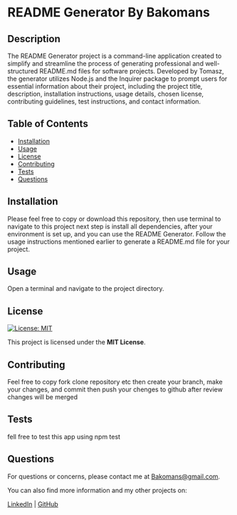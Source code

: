 <h1>README Generator By Bakomans</h1>
<h2>Description</h2>
<p>The README Generator project is a command-line application created to simplify and streamline the process of generating professional and well-structured README.md files for software projects. Developed by Tomasz, the generator utilizes Node.js and the Inquirer package to prompt users for essential information about their project, including the project title, description, installation instructions, usage details, chosen license, contributing guidelines, test instructions, and contact information.</p>
<h2>Table of Contents</h2>
<ul>
<li><a href="#installation">Installation</a></li>
<li><a href="#usage">Usage</a></li>
<li><a href="#license">License</a></li>
<li><a href="#contributing">Contributing</a></li>
<li><a href="#tests">Tests</a></li>
<li><a href="#questions">Questions</a></li>
</ul>
<h2>Installation</h2>
<p>Please feel free to copy or download this repository, then use terminal to navigate to this project next step is install all dependencies, after your environment is set up, and you can use the README Generator. Follow the usage instructions mentioned earlier to generate a README.md file for your project.</p>
<h2>Usage</h2>
<p>Open a terminal and navigate to the project directory.</p>
<h2>License</h2>
<p><a href="https://opensource.org/licenses/MIT"><img src="https://img.shields.io/badge/License-MIT-yellow.svg" alt="License: MIT"></a></p>
<p>This project is licensed under the <strong>MIT License</strong>.</p>
<h2>Contributing</h2>
<p>Feel free to copy fork clone repository etc then create your branch, make your changes, and commit then push your chenges to github after review changes will be merged</p>
<h2>Tests</h2>
<p>fell free to test this app using npm test</p>
<h2>Questions</h2>
<p>For questions or concerns, please contact me at <a href="mailto:Bakomans@gmail.com">Bakomans@gmail.com</a>.</p>
<p>You can also find more information and my other projects on:</p>
<p><a href="www.linkedin.com/in/tomasz-bachula-2530871a6">LinkedIn</a> | <a href="undefined">GitHub</a></p>
